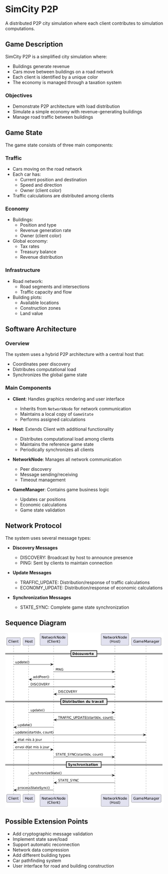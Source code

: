 # SimCity P2P

A distributed P2P city simulation where each client contributes to simulation computations.

## Game Description

SimCity P2P is a simplified city simulation where:
- Buildings generate revenue
- Cars move between buildings on a road network
- Each client is identified by a unique color
- The economy is managed through a taxation system

### Objectives

- Demonstrate P2P architecture with load distribution
- Simulate a simple economy with revenue-generating buildings
- Manage road traffic between buildings

## Game State

The game state consists of three main components:

### Traffic
- Cars moving on the road network
- Each car has:
  - Current position and destination
  - Speed and direction
  - Owner (client color)
- Traffic calculations are distributed among clients

### Economy
- Buildings:
  - Position and type
  - Revenue generation rate
  - Owner (client color)
- Global economy:
  - Tax rates
  - Treasury balance
  - Revenue distribution

### Infrastructure
- Road network:
  - Road segments and intersections
  - Traffic capacity and flow
- Building plots:
  - Available locations
  - Construction zones
  - Land value

## Software Architecture

### Overview

The system uses a hybrid P2P architecture with a central host that:
- Coordinates peer discovery
- Distributes computational load
- Synchronizes the global game state

### Main Components

- **Client**: Handles graphics rendering and user interface
  - Inherits from `NetworkNode` for network communication
  - Maintains a local copy of `GameState`
  - Performs assigned calculations

- **Host**: Extends Client with additional functionality
  - Distributes computational load among clients
  - Maintains the reference game state
  - Periodically synchronizes all clients

- **NetworkNode**: Manages all network communication
  - Peer discovery
  - Message sending/receiving
  - Timeout management

- **GameManager**: Contains game business logic
  - Updates car positions
  - Economic calculations
  - Game state validation

## Network Protocol

The system uses several message types:
- **Discovery Messages**
  - DISCOVERY: Broadcast by host to announce presence
  - PING: Sent by clients to maintain connection

- **Update Messages**
  - TRAFFIC_UPDATE: Distribution/response of traffic calculations
  - ECONOMY_UPDATE: Distribution/response of economic calculations

- **Synchronization Messages**
  - STATE_SYNC: Complete game state synchronization

## Sequence Diagram

![Sequence Diagram](sequence_diagram.png)

## Possible Extension Points

- Add cryptographic message validation
- Implement state save/load
- Support automatic reconnection
- Network data compression
- Add different building types
- Car pathfinding system
- User interface for road and building construction
